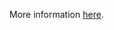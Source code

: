 More information [here](https://docs.prismacloud.io/en/enterprise-edition/policy-reference/aws-policies/aws-general-policies/ensure-aws-elasticache-redis-cluster-with-multi-az-automatic-failover-feature-set-to-enabled).
